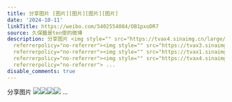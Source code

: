 ```yaml
---
title: 分享图片 [图片][图片][图片][图片]
date: '2024-10-11'
linkTitle: https://weibo.com/5402554084/OB1pxoDR7
source: 久保醬是ten使的微博
description: 分享图片 <img style="" src="https://tvax4.sinaimg.cn/large/005TCz76gy1hui8whshskj31400mi0ui.jpg"
  referrerpolicy="no-referrer"><img style="" src="https://tvax3.sinaimg.cn/large/005TCz76gy1hui8wi6r1tj31400miq4l.jpg"
  referrerpolicy="no-referrer"><img style="" src="https://tvax1.sinaimg.cn/large/005TCz76gy1hui8wij9lbj31400midh7.jpg"
  referrerpolicy="no-referrer"><img style="" src="https://tvax4.sinaimg.cn/large/005TCz76gy1hui8wiyk1gj31400midgz.jpg"
  referrerpolicy="no-referrer"> ...
disable_comments: true
---
```

分享图片 <img style="" src="https://tvax4.sinaimg.cn/large/005TCz76gy1hui8whshskj31400mi0ui.jpg" referrerpolicy="no-referrer"><img style="" src="https://tvax3.sinaimg.cn/large/005TCz76gy1hui8wi6r1tj31400miq4l.jpg" referrerpolicy="no-referrer"><img style="" src="https://tvax1.sinaimg.cn/large/005TCz76gy1hui8wij9lbj31400midh7.jpg" referrerpolicy="no-referrer"><img style="" src="https://tvax4.sinaimg.cn/large/005TCz76gy1hui8wiyk1gj31400midgz.jpg" referrerpolicy="no-referrer"> ...